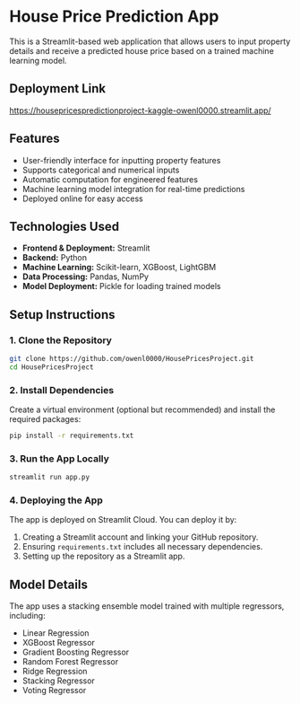 # House Price Prediction App

This is a Streamlit-based web application that allows users to input property details and receive a predicted house price based on a trained machine learning model.

## Deployment Link
https://housepricespredictionproject-kaggle-owenl0000.streamlit.app/


## Features
- User-friendly interface for inputting property features
- Supports categorical and numerical inputs
- Automatic computation for engineered features 
- Machine learning model integration for real-time predictions
- Deployed online for easy access

## Technologies Used
- **Frontend & Deployment:** Streamlit
- **Backend:** Python
- **Machine Learning:** Scikit-learn, XGBoost, LightGBM
- **Data Processing:** Pandas, NumPy
- **Model Deployment:** Pickle for loading trained models

## Setup Instructions
### 1. Clone the Repository
```bash
git clone https://github.com/owenl0000/HousePricesProject.git
cd HousePricesProject
```

### 2. Install Dependencies
Create a virtual environment (optional but recommended) and install the required packages:
```bash
pip install -r requirements.txt
```

### 3. Run the App Locally
```bash
streamlit run app.py
```

### 4. Deploying the App
The app is deployed on Streamlit Cloud. You can deploy it by:
1. Creating a Streamlit account and linking your GitHub repository.
2. Ensuring `requirements.txt` includes all necessary dependencies.
3. Setting up the repository as a Streamlit app.


## Model Details
The app uses a stacking ensemble model trained with multiple regressors, including:
- Linear Regression
- XGBoost Regressor
- Gradient Boosting Regressor
- Random Forest Regressor
- Ridge Regression
- Stacking Regressor
- Voting Regressor



